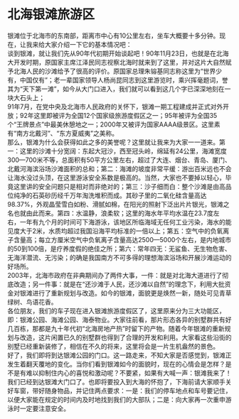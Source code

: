 # 北海银滩旅游区  
银滩位于北海市的东南部，距离市中心有10公里左右，坐车大概要十多分钟。现在，让我来给大家介绍一下它的基本情况吧：  
谈到银滩，就让我们先从90年代初期开始谈起吧！90年11月23日，也就是在北海大开发时期，原国家主席江泽民同志视察北海时就来到了这里，并对这片大自然赋予北海人民的沙滩给予了很高的评价。原国家总理朱镕基同志称这里为“世界少有，中国仅有”；老一辈国家领导人杨尚昆同志到这里游览时，乘兴挥毫题词，誉其为“天下第一滩”，如今从大门口进入，我们就可以看到这几个字已深深地刻在一块大石头上；  
91年7月，在党中央及北海市人民政府的关怀下，银滩一期工程建成并正式对外开放；92年这里即被评为全国12个国家级旅游度假区之一；95年被评为全国35个“王牌景点”中最美休憩地之一；2000年又被评为国家AAAA级景区。这里素有“南方北戴河”、“东方夏威夷”之美称。  
那么，银滩为什么会获得如此之多的美誉呢？这里就让我来为大家一一道来。第一：这里的沙滩十分宽阔：东起大冠沙，西至冠头岭，绵延有24公里，海滩宽度300—700米不等，总面积有50平方公里左右，超过了大连、烟台、青岛、厦门、北戴河海滨浴场沙滩面积的总和；第二：海滩的坡度非常平缓：游出百米远也不会让海水没过头顶，在这里游泳安全系数是极高的。当然，大家也不要掉以轻心，毕竟这里讲的安全问题只是相对而非绝对的；第三：沙子细而白：整个沙滩是由高品位纯净的石英砂历经千万年淘洗堆积而成。其砂子里的二氧化硅含量高达98.37%，外观晶莹雪白如粉、滑腻如棉，在阳光的照射下泛出片片银光，银滩之名也就由此而来。第四：水温静，浪柔软；这里的海水年平均水温在23.7度左右，一年有九个月的时间可下海游泳，该地区所临海域无任何工业污染，海水的能见度大于2米，水质均超过我国沿海平均标准的一倍以上；第五：空气中的负氧离子含量高；每立方厘米空气中负氧离子含量高达2500—5000个左右，是内地城市的50到100倍，是疗养度假的绝佳之所；第六：常年四无：无鲨鱼、无生物危害、无海洋潜流、无污染；的确是我国南方不可多得的理想海滨浴场和开展沙滩运动的好场所。  
2003年，北海市政府在非典期间办了两件大事，一件：就是对北海大道进行了彻底改造；另一件事：就是在“还沙滩于人民，还沙滩以自然”的理念下，利用大批资金对银滩进行了重新规划与改造。如今的银滩，面貌更是焕然一新，随处可见青草绿树、鸟语花香。  
各位朋友，我们的车子现在进入银滩旅游度假区了，这里原来分为三大功能区，即：银滩公园、海滩公园、海泰物业。大家往前看，那片形态各异的别墅群共有好几百栋，那都是九十年代初“北海房地产热”时留下的产物。随着今年银滩的重新规划与改造，这片闲置已久的别墅群也得到了合理的开发和利用。大家看这些沿街的别墅已经重新装修了，相信在不久的将来，这里将会是一片生机盎然的景色。  
好了，我们即将到达银滩公园的门口。这一路走来，不知大家是否感觉到，银滩正发生着翻天覆地的变化。当你们看到银滩如今的面貌时，现在的心情会是怎样？是不是有难以抑制住内心的喜悦和激动呢？不要紧，如果有大喊一声：银滩我来了！  
我们已经到达银滩大门口了。也即将要投入到大海的怀抱了，下海前请大家顺手关好车窗，带好随身物品，并记住两点要求：一是：我们的停车地点和车号要记住，以便大家能在规定的时间内及时地找到我们的大部队；二是：向大家再一次重申游泳时一定要注意安全。  
